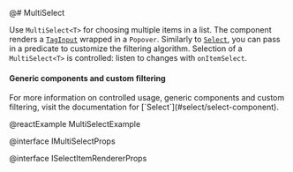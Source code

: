 @# MultiSelect

Use `MultiSelect<T>` for choosing multiple items in a list. The component renders a [`TagInput`](#core/components/tag-input) wrapped in a `Popover`. Similarly to [`Select`](#select/select-component), you can pass in a predicate to customize the filtering algorithm. Selection of a `MultiSelect<T>` is controlled: listen to changes with `onItemSelect`.

<div class="pt-callout pt-intent-primary pt-icon-info-sign">
    <h4 class="pt-callout-title">Generic components and custom filtering</h4>
    For more information on controlled usage, generic components and custom filtering, visit the documentation for [`Select<T>`](#select/select-component).
</div>

@reactExample MultiSelectExample

@interface IMultiSelectProps

@interface ISelectItemRendererProps
